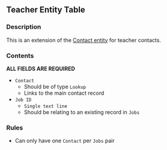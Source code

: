 ## Teacher Entity Table

### Description

This is an extension of the [Contact entity](./contact.md) for teacher contacts.

### Contents

**ALL FIELDS ARE REQUIRED**

* `Contact`
    - Should be of type `Lookup`
    - Links to the main contact record
* `Job ID`
    - `Single text line`
    - Should be relating to an existing record in `Jobs`

### Rules

* Can only have one `Contact` per `Jobs` pair